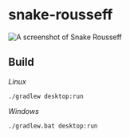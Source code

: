 # snake-rousseff

![A screenshot of Snake Rousseff](https://f.cloud.github.com/assets/69169/2290250/c35d867a-a017-11e3-86be-cd7c5bf3ff9b.gif)

## Build

*Linux*
```
./gradlew desktop:run
```

*Windows*
```
./gradlew.bat desktop:run
```
